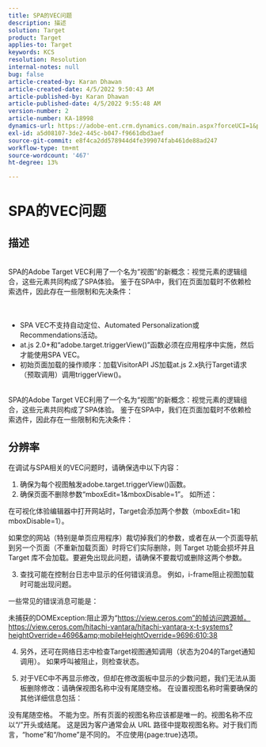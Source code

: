 ```yaml
---
title: SPA的VEC问题
description: 描述
solution: Target
product: Target
applies-to: Target
keywords: KCS
resolution: Resolution
internal-notes: null
bug: false
article-created-by: Karan Dhawan
article-created-date: 4/5/2022 9:50:43 AM
article-published-by: Karan Dhawan
article-published-date: 4/5/2022 9:55:48 AM
version-number: 2
article-number: KA-18998
dynamics-url: https://adobe-ent.crm.dynamics.com/main.aspx?forceUCI=1&pagetype=entityrecord&etn=knowledgearticle&id=825963d6-c5b4-ec11-983f-000d3a5d0d73
exl-id: a5d08107-3de2-445c-b047-f9661dbd3aef
source-git-commit: e8f4ca2dd578944d4fe399074fab461de88ad247
workflow-type: tm+mt
source-wordcount: '467'
ht-degree: 13%

---
```


# SPA的VEC问题

## 描述

<br>SPA的Adobe Target VEC利用了一个名为“视图”的新概念：视觉元素的逻辑组合，这些元素共同构成了SPA体验。 鉴于在SPA中，我们在页面加载时不依赖检索选件，因此存在一些限制和先决条件：
<br> <br><br>
- SPA VEC不支持自动定位、Automated Personalization或Recommendations活动。
- at.js 2.0+和“adobe.target.triggerView()”函数必须在应用程序中实施，然后才能使用SPA VEC。
- 初始页面加载的操作顺序：加载VisitorAPI JS加载at.js 2.x执行Target请求（预取调用）调用triggerView()。


<br>SPA的Adobe Target VEC利用了一个名为“视图”的新概念：视觉元素的逻辑组合，这些元素共同构成了SPA体验。 鉴于在SPA中，我们在页面加载时不依赖检索选件，因此存在一些限制和先决条件：<br>

## 分辨率


在调试与SPA相关的VEC问题时，请确保选中以下内容： 
1. 确保为每个视图触发adobe.target.triggerView()函数。
2. 确保页面不删除参数“mboxEdit=1&amp;mboxDisable=1”。 如所述：

在可视化体验编辑器中打开网站时，Target会添加两个参数（mboxEdit=1和mboxDisable=1）。

如果您的网站（特别是单页应用程序）裁切掉我们的参数，或者在从一个页面导航到另一个页面（不重新加载页面）时将它们实际删除，则 Target 功能会损坏并且 Target 库不会加载。要避免出现此问题，请确保不要裁切或删除这两个参数。

3. 查找可能在控制台日志中显示的任何错误消息。 例如，i-frame阻止视图加载时可能出现问题。

一些常见的错误消息可能是： 

未捕获的DOMException:阻止源为“https://view.ceros.com”的帧访问跨源帧。
https://view.ceros.com/hitachi-vantara/hitachi-vantara-x-t-systems?heightOverride=4696&amp;mobileHeightOverride=9696:610:38

4. 另外，还可在网络日志中检查Target视图通知调用（状态为204的Target通知调用）。 如果呼叫被阻止，则检查状态。

5. 对于VEC中不再显示修改，但却在修改面板中显示的少数问题，我们无法从面板删除修改：请确保视图名称中没有尾随空格。 在设置视图名称时需要确保的其他详细信息包括： 

没有尾随空格。
不能为空。所有页面的视图名称应该都是唯一的。视图名称不应以“/”开头或结尾。 这是因为客户通常会从 URL 路径中提取视图名称。对于我们而言，“home”和“/home”是不同的。
不应使用{page:true}选项。
